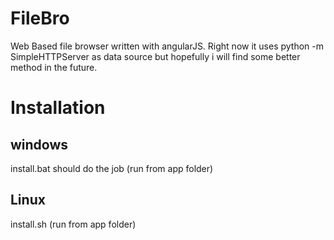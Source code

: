 FileBro
=======

Web Based file browser written with angularJS.
Right now it uses python -m SimpleHTTPServer as data source but hopefully i will find some better method in the future.

Installation
============
windows
-------
  install.bat should do the job (run from app folder)
  
Linux
-----
  install.sh (run from app folder)
